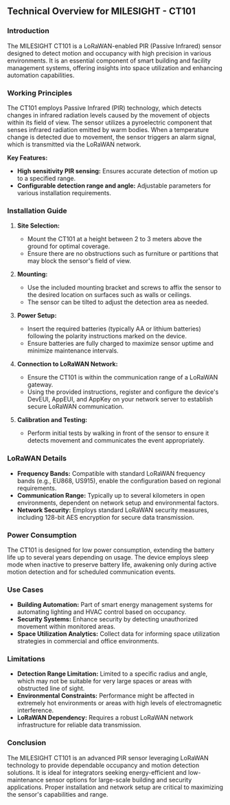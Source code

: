 ## Technical Overview for MILESIGHT - CT101

### Introduction
The MILESIGHT CT101 is a LoRaWAN-enabled PIR (Passive Infrared) sensor designed to detect motion and occupancy with high precision in various environments. It is an essential component of smart building and facility management systems, offering insights into space utilization and enhancing automation capabilities.

### Working Principles
The CT101 employs Passive Infrared (PIR) technology, which detects changes in infrared radiation levels caused by the movement of objects within its field of view. The sensor utilizes a pyroelectric component that senses infrared radiation emitted by warm bodies. When a temperature change is detected due to movement, the sensor triggers an alarm signal, which is transmitted via the LoRaWAN network.

**Key Features:**
- **High sensitivity PIR sensing:** Ensures accurate detection of motion up to a specified range.
- **Configurable detection range and angle:** Adjustable parameters for various installation requirements.

### Installation Guide

1. **Site Selection:**
   - Mount the CT101 at a height between 2 to 3 meters above the ground for optimal coverage.
   - Ensure there are no obstructions such as furniture or partitions that may block the sensor's field of view.

2. **Mounting:**
   - Use the included mounting bracket and screws to affix the sensor to the desired location on surfaces such as walls or ceilings.
   - The sensor can be tilted to adjust the detection area as needed.

3. **Power Setup:**
   - Insert the required batteries (typically AA or lithium batteries) following the polarity instructions marked on the device.
   - Ensure batteries are fully charged to maximize sensor uptime and minimize maintenance intervals.

4. **Connection to LoRaWAN Network:**
   - Ensure the CT101 is within the communication range of a LoRaWAN gateway.
   - Using the provided instructions, register and configure the device's DevEUI, AppEUI, and AppKey on your network server to establish secure LoRaWAN communication.

5. **Calibration and Testing:**
   - Perform initial tests by walking in front of the sensor to ensure it detects movement and communicates the event appropriately.

### LoRaWAN Details

- **Frequency Bands:** Compatible with standard LoRaWAN frequency bands (e.g., EU868, US915), enable the configuration based on regional requirements.
- **Communication Range:** Typically up to several kilometers in open environments, dependent on network setup and environmental factors.
- **Network Security:** Employs standard LoRaWAN security measures, including 128-bit AES encryption for secure data transmission.

### Power Consumption

The CT101 is designed for low power consumption, extending the battery life up to several years depending on usage. The device employs sleep mode when inactive to preserve battery life, awakening only during active motion detection and for scheduled communication events.

### Use Cases

- **Building Automation:** Part of smart energy management systems for automating lighting and HVAC control based on occupancy.
- **Security Systems:** Enhance security by detecting unauthorized movement within monitored areas.
- **Space Utilization Analytics:** Collect data for informing space utilization strategies in commercial and office environments.

### Limitations

- **Detection Range Limitation:** Limited to a specific radius and angle, which may not be suitable for very large spaces or areas with obstructed line of sight.
- **Environmental Constraints:** Performance might be affected in extremely hot environments or areas with high levels of electromagnetic interference.
- **LoRaWAN Dependency:** Requires a robust LoRaWAN network infrastructure for reliable data transmission.

### Conclusion
The MILESIGHT CT101 is an advanced PIR sensor leveraging LoRaWAN technology to provide dependable occupancy and motion detection solutions. It is ideal for integrators seeking energy-efficient and low-maintenance sensor options for large-scale building and security applications. Proper installation and network setup are critical to maximizing the sensor's capabilities and range.